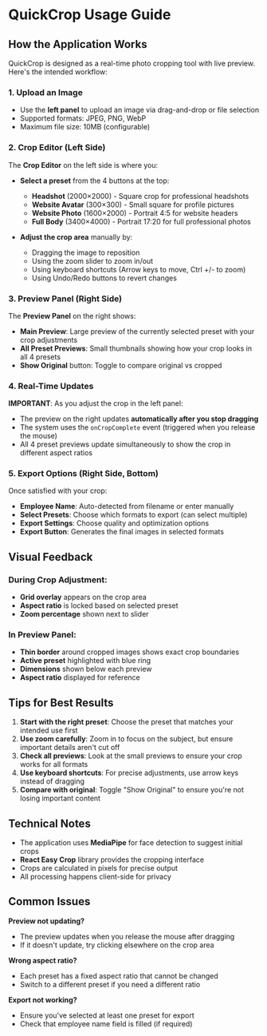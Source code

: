 # QuickCrop Usage Guide

## How the Application Works

QuickCrop is designed as a real-time photo cropping tool with live preview. Here's the intended workflow:

### 1. Upload an Image
- Use the **left panel** to upload an image via drag-and-drop or file selection
- Supported formats: JPEG, PNG, WebP
- Maximum file size: 10MB (configurable)

### 2. Crop Editor (Left Side)
The **Crop Editor** on the left side is where you:
- **Select a preset** from the 4 buttons at the top:
  - **Headshot** (2000×2000) - Square crop for professional headshots
  - **Website Avatar** (300×300) - Small square for profile pictures  
  - **Website Photo** (1600×2000) - Portrait 4:5 for website headers
  - **Full Body** (3400×4000) - Portrait 17:20 for full professional photos
  
- **Adjust the crop area** manually by:
  - Dragging the image to reposition
  - Using the zoom slider to zoom in/out
  - Using keyboard shortcuts (Arrow keys to move, Ctrl +/- to zoom)
  - Using Undo/Redo buttons to revert changes

### 3. Preview Panel (Right Side)
The **Preview Panel** on the right shows:
- **Main Preview**: Large preview of the currently selected preset with your crop adjustments
- **All Preset Previews**: Small thumbnails showing how your crop looks in all 4 presets
- **Show Original** button: Toggle to compare original vs cropped

### 4. Real-Time Updates
**IMPORTANT**: As you adjust the crop in the left panel:
- The preview on the right updates **automatically after you stop dragging**
- The system uses the `onCropComplete` event (triggered when you release the mouse)
- All 4 preset previews update simultaneously to show the crop in different aspect ratios

### 5. Export Options (Right Side, Bottom)
Once satisfied with your crop:
- **Employee Name**: Auto-detected from filename or enter manually
- **Select Presets**: Choose which formats to export (can select multiple)
- **Export Settings**: Choose quality and optimization options
- **Export Button**: Generates the final images in selected formats

## Visual Feedback

### During Crop Adjustment:
- **Grid overlay** appears on the crop area
- **Aspect ratio** is locked based on selected preset
- **Zoom percentage** shown next to slider

### In Preview Panel:
- **Thin border** around cropped images shows exact crop boundaries
- **Active preset** highlighted with blue ring
- **Dimensions** shown below each preview
- **Aspect ratio** displayed for reference

## Tips for Best Results

1. **Start with the right preset**: Choose the preset that matches your intended use first
2. **Use zoom carefully**: Zoom in to focus on the subject, but ensure important details aren't cut off
3. **Check all previews**: Look at the small previews to ensure your crop works for all formats
4. **Use keyboard shortcuts**: For precise adjustments, use arrow keys instead of dragging
5. **Compare with original**: Toggle "Show Original" to ensure you're not losing important content

## Technical Notes

- The application uses **MediaPipe** for face detection to suggest initial crops
- **React Easy Crop** library provides the cropping interface
- Crops are calculated in pixels for precise output
- All processing happens client-side for privacy

## Common Issues

**Preview not updating?**
- The preview updates when you release the mouse after dragging
- If it doesn't update, try clicking elsewhere on the crop area

**Wrong aspect ratio?**
- Each preset has a fixed aspect ratio that cannot be changed
- Switch to a different preset if you need a different ratio

**Export not working?**
- Ensure you've selected at least one preset for export
- Check that employee name field is filled (if required)